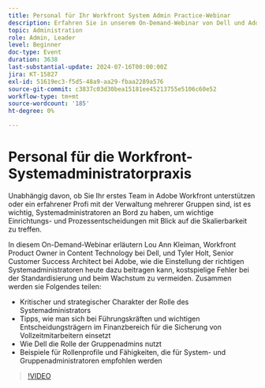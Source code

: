 ```yaml
---
title: Personal für Ihr Workfront System Admin Practice-Webinar
description: Erfahren Sie in unserem On-Demand-Webinar von Dell und Adobe Workfront-Experten, welche strategische Bedeutung Systemadministratoren haben. Hier finden Sie Tipps zum Schutz der Vollzeit-Mitarbeiterzahl, zur Nutzung der Gruppenadministratorrolle und zur Definition von Rollenprofilen für eine effektive Einrichtung und Skalierbarkeit in Adobe Workfront.
topic: Administration
role: Admin, Leader
level: Beginner
doc-type: Event
duration: 3638
last-substantial-update: 2024-07-16T00:00:00Z
jira: KT-15827
exl-id: 51619ec3-f5d5-48a9-aa29-fbaa2289a576
source-git-commit: c3837c03d30bea15181ee45213755e5106c60e52
workflow-type: tm+mt
source-wordcount: '185'
ht-degree: 0%

---
```


# Personal für die Workfront-Systemadministratorpraxis

Unabhängig davon, ob Sie Ihr erstes Team in Adobe Workfront unterstützen oder ein erfahrener Profi mit der Verwaltung mehrerer Gruppen sind, ist es wichtig, Systemadministratoren an Bord zu haben, um wichtige Einrichtungs- und Prozessentscheidungen mit Blick auf die Skalierbarkeit zu treffen.

In diesem On-Demand-Webinar erläutern Lou Ann Kleiman, Workfront Product Owner in Content Technology bei Dell, und Tyler Holt, Senior Customer Success Architect bei Adobe, wie die Einstellung der richtigen Systemadministratoren heute dazu beitragen kann, kostspielige Fehler bei der Standardisierung und beim Wachstum zu vermeiden.  Zusammen werden sie Folgendes teilen:

* Kritischer und strategischer Charakter der Rolle des Systemadministrators
* Tipps, wie man sich bei Führungskräften und wichtigen Entscheidungsträgern im Finanzbereich für die Sicherung von Vollzeitmitarbeitern einsetzt
* Wie Dell die Rolle der Gruppenadmins nutzt
* Beispiele für Rollenprofile und Fähigkeiten, die für System- und Gruppenadministratoren empfohlen werden

>[!VIDEO](https://video.tv.adobe.com/v/3431021/?learn=on)
